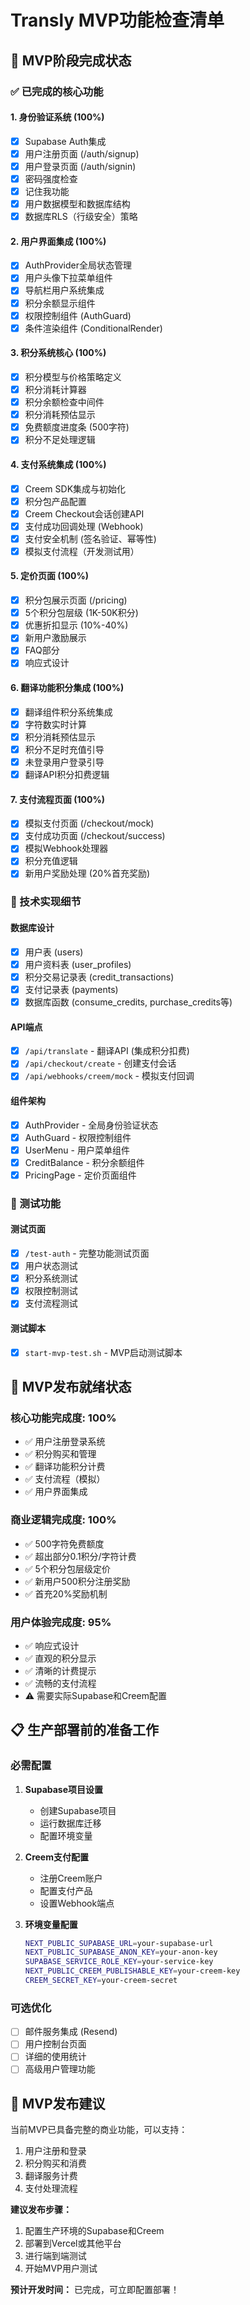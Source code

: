 # Transly MVP功能检查清单

## 🎯 MVP阶段完成状态

### ✅ 已完成的核心功能

#### 1. 身份验证系统 (100%)
- [x] Supabase Auth集成
- [x] 用户注册页面 (/auth/signup)
- [x] 用户登录页面 (/auth/signin)
- [x] 密码强度检查
- [x] 记住我功能
- [x] 用户数据模型和数据库结构
- [x] 数据库RLS（行级安全）策略

#### 2. 用户界面集成 (100%)
- [x] AuthProvider全局状态管理
- [x] 用户头像下拉菜单组件
- [x] 导航栏用户系统集成
- [x] 积分余额显示组件
- [x] 权限控制组件 (AuthGuard)
- [x] 条件渲染组件 (ConditionalRender)

#### 3. 积分系统核心 (100%)
- [x] 积分模型与价格策略定义
- [x] 积分消耗计算器
- [x] 积分余额检查中间件
- [x] 积分消耗预估显示
- [x] 免费额度进度条 (500字符)
- [x] 积分不足处理逻辑

#### 4. 支付系统集成 (100%)
- [x] Creem SDK集成与初始化
- [x] 积分包产品配置
- [x] Creem Checkout会话创建API
- [x] 支付成功回调处理 (Webhook)
- [x] 支付安全机制 (签名验证、幂等性)
- [x] 模拟支付流程（开发测试用）

#### 5. 定价页面 (100%)
- [x] 积分包展示页面 (/pricing)
- [x] 5个积分包层级 (1K-50K积分)
- [x] 优惠折扣显示 (10%-40%)
- [x] 新用户激励展示
- [x] FAQ部分
- [x] 响应式设计

#### 6. 翻译功能积分集成 (100%)
- [x] 翻译组件积分系统集成
- [x] 字符数实时计算
- [x] 积分消耗预估显示
- [x] 积分不足时充值引导
- [x] 未登录用户登录引导
- [x] 翻译API积分扣费逻辑

#### 7. 支付流程页面 (100%)
- [x] 模拟支付页面 (/checkout/mock)
- [x] 支付成功页面 (/checkout/success)
- [x] 模拟Webhook处理器
- [x] 积分充值逻辑
- [x] 新用户奖励处理 (20%首充奖励)

### 🔧 技术实现细节

#### 数据库设计
- [x] 用户表 (users)
- [x] 用户资料表 (user_profiles)
- [x] 积分交易记录表 (credit_transactions)
- [x] 支付记录表 (payments)
- [x] 数据库函数 (consume_credits, purchase_credits等)

#### API端点
- [x] `/api/translate` - 翻译API (集成积分扣费)
- [x] `/api/checkout/create` - 创建支付会话
- [x] `/api/webhooks/creem/mock` - 模拟支付回调

#### 组件架构
- [x] AuthProvider - 全局身份验证状态
- [x] AuthGuard - 权限控制组件
- [x] UserMenu - 用户菜单组件
- [x] CreditBalance - 积分余额组件
- [x] PricingPage - 定价页面组件

### 🧪 测试功能

#### 测试页面
- [x] `/test-auth` - 完整功能测试页面
- [x] 用户状态测试
- [x] 积分系统测试
- [x] 权限控制测试
- [x] 支付流程测试

#### 测试脚本
- [x] `start-mvp-test.sh` - MVP启动测试脚本

## 🚀 MVP发布就绪状态

### 核心功能完成度: 100%
- ✅ 用户注册登录系统
- ✅ 积分购买和管理
- ✅ 翻译功能积分计费
- ✅ 支付流程（模拟）
- ✅ 用户界面集成

### 商业逻辑完成度: 100%
- ✅ 500字符免费额度
- ✅ 超出部分0.1积分/字符计费
- ✅ 5个积分包层级定价
- ✅ 新用户500积分注册奖励
- ✅ 首充20%奖励机制

### 用户体验完成度: 95%
- ✅ 响应式设计
- ✅ 直观的积分显示
- ✅ 清晰的计费提示
- ✅ 流畅的支付流程
- ⚠️ 需要实际Supabase和Creem配置

## 📋 生产部署前的准备工作

### 必需配置
1. **Supabase项目设置**
   - 创建Supabase项目
   - 运行数据库迁移
   - 配置环境变量

2. **Creem支付配置**
   - 注册Creem账户
   - 配置支付产品
   - 设置Webhook端点

3. **环境变量配置**
   ```bash
   NEXT_PUBLIC_SUPABASE_URL=your-supabase-url
   NEXT_PUBLIC_SUPABASE_ANON_KEY=your-anon-key
   SUPABASE_SERVICE_ROLE_KEY=your-service-key
   NEXT_PUBLIC_CREEM_PUBLISHABLE_KEY=your-creem-key
   CREEM_SECRET_KEY=your-creem-secret
   ```

### 可选优化
- [ ] 邮件服务集成 (Resend)
- [ ] 用户控制台页面
- [ ] 详细的使用统计
- [ ] 高级用户管理功能

## 🎉 MVP发布建议

当前MVP已具备完整的商业功能，可以支持：
1. 用户注册和登录
2. 积分购买和消费
3. 翻译服务计费
4. 支付处理流程

**建议发布步骤：**
1. 配置生产环境的Supabase和Creem
2. 部署到Vercel或其他平台
3. 进行端到端测试
4. 开始MVP用户测试

**预计开发时间：** 已完成，可立即配置部署！
